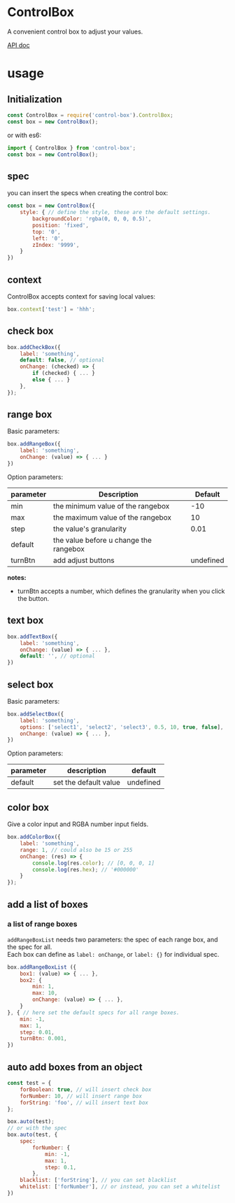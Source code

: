 # ControlBox
A convenient control box to adjust your values.

[API doc](https://necolo.github.io/ControlBox/modules/_main_.html)

# usage

## Initialization 
```js
const ControlBox = require('control-box').ControlBox;
const box = new ControlBox();
```

or with es6:
```js
import { ControlBox } from 'control-box';
const box = new ControlBox();
```

## spec
you can insert the specs when creating the control box:
```js
const box = new ControlBox({
    style: { // define the style, these are the default settings.
        backgroundColor: 'rgba(0, 0, 0, 0.5)',
        position: 'fixed',
        top: '0',
        left: '0',
        zIndex: '9999',
    }
})
```

## context
ControlBox accepts context for saving local values:
```js
box.context['test'] = 'hhh';
```

## check box
```javascript
box.addCheckBox({
    label: 'something',
    default: false, // optional
    onChange: (checked) => {
        if (checked) { ... }
        else { ... }
    },
});
```

## range box

Basic parameters:
```js
box.addRangeBox({
    label: 'something',
    onChange: (value) => { ... }
})
```
Option parameters:

parameter | Description | Default
--- | --- | ---
min | the minimum value of the rangebox | -10
max | the maximum value of the rangebox | 10
step | the value's granularity | 0.01
default | the value before u change the rangebox |  
turnBtn | add adjust buttons | undefined 

**notes:**
- turnBtn accepts a number, which defines the granularity when you click the button. 

## text box
```js
box.addTextBox({
    label: 'something',
    onChange: (value) => { ... },
    default: '', // optional
})
```

## select box
Basic parameters:
```js
box.addSelectBox({
    label: 'something',
    options: ['select1', 'select2', 'select3', 0.5, 10, true, false],
    onChange: (value) => { ... },
})
```

Option parameters:

parameter | description | default
--- | --- | ---
default | set the default value | undefined

## color box
Give a color input and RGBA number input fields.
```js
box.addColorBox({
    label: 'something',
    range: 1, // could also be 15 or 255
    onChange: (res) => {
        console.log(res.color); // [0, 0, 0, 1]
        console.log(res.hex); // '#000000'
    }
});
```

## add a list of boxes

### a list of range boxes

`addRangeBoxList` needs two parameters: the spec of each range box, and the spec for all.  
Each box can define as `label: onChange`, or `label: {}` for individual spec. 

```js
box.addRangeBoxList ({
    box1: (value) => { ... },
    box2: {
        min: 1,
        max: 10,
        onChange: (value) => { ... },
    }
}, { // here set the default specs for all range boxes.
    min: -1,
    max: 1,
    step: 0.01,
    turnBtn: 0.001,
})
```


## auto add boxes from an object
```js
const test = {
    forBoolean: true, // will insert check box
    forNumber: 10, // will insert range box
    forString: 'foo', // will insert text box
};

box.auto(test);
// or with the spec
box.auto(test, {
    spec:
        forNumber: {
            min: -1,
            max: 1,
            step: 0.1,
        },
    blacklist: ['forString'], // you can set blacklist
    whitelist: ['forNumber'], // or instead, you can set a whitelist
})
```